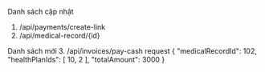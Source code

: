 Danh sách cập nhật
1. /api/payments/create-link
2. /api/medical-record/{id}


Danh sách mới
3. 
/api/invoices/pay-cash
request
{
  "medicalRecordId": 102,
  "healthPlanIds": [
    10, 2
  ],
  "totalAmount": 3000
}

